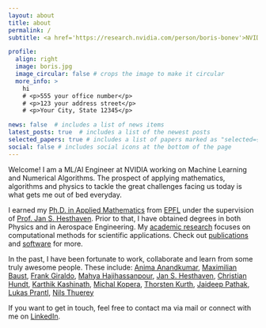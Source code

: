 ```yaml
---
layout: about
title: about
permalink: /
subtitle: <a href='https://research.nvidia.com/person/boris-bonev'>NVIDIA Research</a>. Zurich, Switzerland

profile:
  align: right
  image: boris.jpg
  image_circular: false # crops the image to make it circular
  more_info: >
    hi
    # <p>555 your office number</p>
    # <p>123 your address street</p>
    # <p>Your City, State 12345</p>

news: false  # includes a list of news items
latest_posts: true  # includes a list of the newest posts
selected_papers: true # includes a list of papers marked as "selected={true}"
social: false # includes social icons at the bottom of the page
---
```


Welcome! I am a ML/AI Engineer at NVIDIA working on Machine Learning and Numerical Algorithms. The prospect of applying mathematics, algorithms and physics to tackle the great challenges facing us today is what gets me out of bed everyday.

I earned my [Ph.D. in Applied Mathematics](/files/thesis_compressed.pdf) from [EPFL](https://www.epfl.ch) under the supervision of [Prof. Jan S. Hesthaven](https://www.epfl.ch/labs/mcss/members/hesthaven/). Prior to that, I have obtained degrees in both Physics and in Aerospace Engineering. My [academic research](/research) focuses on computational methods for scientific applications. Check out [publications](/publications) and [software](/software) for more.

In the past, I have been fortunate to work, collaborate and learn from some truly awesome people. These include: [Anima Anandkumar](https://www.eas.caltech.edu/people/anima), [Maximilian Baust](https://mbaust.github.io), [Frank Giraldo](https://frankgiraldo.wixsite.com/mysite), [Mahya Hajihassanpour](https://mahyahhp.github.io/projects/), [Jan S. Hesthaven](https://www.epfl.ch/labs/mcss/members/hesthaven/), [Christian Hundt](https://scholar.google.com/citations?hl=en&user=jcoDb5gAAAAJ), [Karthik Kashinath](https://scholar.google.com/citations?user=sNMCgVwAAAAJ&hl=en), [Michal Kopera](https://www.boisestate.edu/computing/directory/faculty-directory-2/michal-kopera/), [Thorsten Kurth](https://scholar.google.com/citations?user=dGa1CFkAAAAJ&hl=en), [Jaideep Pathak](https://scholar.google.com/citations?user=cevw0gkAAAAJ&hl=en), [Lukas Prantl](https://ge.in.tum.de/about/lukas-prantl/), [Nils Thuerey](https://ge.in.tum.de/about/n-thuerey/)


If you want to get in touch, feel free to contact ma via mail or connect with me on [LinkedIn](https://www.linkedin.com/in/bonevbs/).